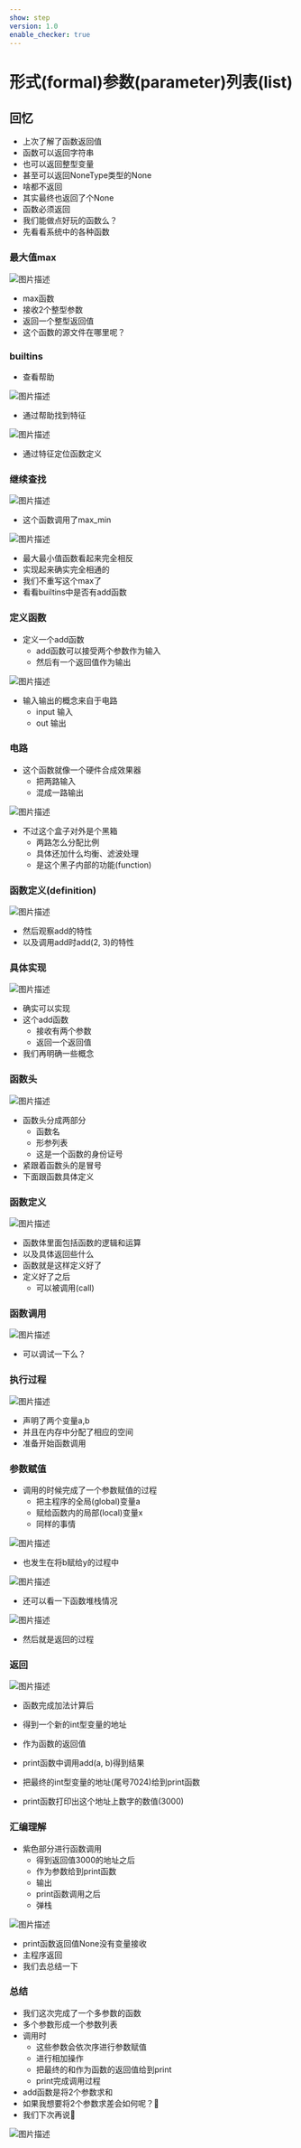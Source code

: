 ```yaml
---
show: step
version: 1.0
enable_checker: true
---
```


# 形式(formal)参数(parameter)列表(list)

## 回忆

- 上次了解了函数返回值
- 函数可以返回字符串
- 也可以返回整型变量
- 甚至可以返回NoneType类型的None
- 啥都不返回
- 其实最终也返回了个None
- 函数必须返回
- 我们能做点好玩的函数么？
- 先看看系统中的各种函数

### 最大值max

![图片描述](https://doc.shiyanlou.com/courses/uid1190679-20220807-1659866549291)

- max函数
- 接收2个整型参数
- 返回一个整型返回值
- 这个函数的源文件在哪里呢？

### builtins

- 查看帮助

![图片描述](https://doc.shiyanlou.com/courses/uid1190679-20220807-1659866716220)

- 通过帮助找到特征

![图片描述](https://doc.shiyanlou.com/courses/uid1190679-20220807-1659866733672)

- 通过特征定位函数定义

### 继续查找

![图片描述](https://doc.shiyanlou.com/courses/uid1190679-20220807-1659866888975)

- 这个函数调用了max_min

![图片描述](https://doc.shiyanlou.com/courses/uid1190679-20220807-1659866914624)

- 最大最小值函数看起来完全相反
- 实现起来确实完全相通的
- 我们不重写这个max了
- 看看builtins中是否有add函数

### 定义函数

- 定义一个add函数
	- add函数可以接受两个参数作为输入
	- 然后有一个返回值作为输出

![图片描述](https://doc.shiyanlou.com/courses/uid1190679-20220810-1660142157358)

- 输入输出的概念来自于电路
	- input 输入
	- out 输出

### 电路

- 这个函数就像一个硬件合成效果器
	- 把两路输入
	- 混成一路输出

![图片描述](https://doc.shiyanlou.com/courses/uid1190679-20220810-1660142239594)

- 不过这个盒子对外是个黑箱
	- 两路怎么分配比例
	- 具体还加什么均衡、滤波处理
	- 是这个黑子内部的功能(function)

### 函数定义(definition)

![图片描述](https://doc.shiyanlou.com/courses/uid1190679-20220807-1659867138068)

- 然后观察add的特性
- 以及调用add时add(2, 3)的特性

### 具体实现

![图片描述](https://doc.shiyanlou.com/courses/uid1190679-20220807-1659867595181)

- 确实可以实现
- 这个add函数
	- 接收有两个参数
	- 返回一个返回值
- 我们再明确一些概念

### 函数头

![图片描述](https://doc.shiyanlou.com/courses/uid1190679-20220810-1660142950518)

- 函数头分成两部分
	- 函数名
	- 形参列表
	- 这是一个函数的身份证号
- 紧跟着函数头的是冒号
- 下面跟函数具体定义

### 函数定义

![图片描述](https://doc.shiyanlou.com/courses/uid1190679-20220810-1660143088718)

- 函数体里面包括函数的逻辑和运算
- 以及具体返回些什么
- 函数就是这样定义好了
- 定义好了之后
	- 可以被调用(call)

### 函数调用

![图片描述](https://doc.shiyanlou.com/courses/uid1190679-20220810-1660143211368)

- 可以调试一下么？

### 执行过程

![图片描述](https://doc.shiyanlou.com/courses/uid1190679-20220807-1659867738274)

- 声明了两个变量a,b
- 并且在内存中分配了相应的空间
- 准备开始函数调用

### 参数赋值
- 调用的时候完成了一个参数赋值的过程
	- 把主程序的全局(global)变量a
	- 赋给函数内的局部(local)变量x
	- 同样的事情

![图片描述](https://doc.shiyanlou.com/courses/uid1190679-20220807-1659867878430)

- 也发生在将b赋给y的过程中

![图片描述](https://doc.shiyanlou.com/courses/uid1190679-20220807-1659868046332)

- 还可以看一下函数堆栈情况

![图片描述](https://doc.shiyanlou.com/courses/uid1190679-20220807-1659868326790)

- 然后就是返回的过程

### 返回 

![图片描述](https://doc.shiyanlou.com/courses/uid1190679-20220807-1659868456154)

- 函数完成加法计算后
- 得到一个新的int型变量的地址
- 作为函数的返回值

- print函数中调用add(a, b)得到结果
- 把最终的int型变量的地址(尾号7024)给到print函数
- print函数打印出这个地址上数字的数值(3000)

### 汇编理解

- 紫色部分进行函数调用
	- 得到返回值3000的地址之后
	- 作为参数给到print函数
	- 输出
	- print函数调用之后
	- 弹栈

![图片描述](https://doc.shiyanlou.com/courses/uid1190679-20220807-1659869586849)


- print函数返回值None没有变量接收
- 主程序返回
- 我们去总结一下

### 总结

- 我们这次完成了一个多参数的函数
- 多个参数形成一个参数列表
- 调用时
	- 这些参数会依次序进行参数赋值
	- 进行相加操作
	- 把最终的和作为函数的返回值给到print
	- print完成调用过程
- add函数是将2个参数求和
- 如果我想要将2个参数求差会如何呢？🤔
- 我们下次再说👋

![图片描述](https://doc.shiyanlou.com/courses/uid1190679-20220807-1659869359889)